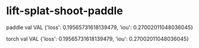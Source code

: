 # lift-splat-shoot-paddle
paddle val
VAL {'loss': 0.19565731618139479, 'iou': 0.27002011048036045}

torch val
VAL {'loss': 0.19565731618139479, 'iou': 0.27002011048036045}
